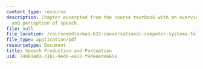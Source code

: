 ```yaml
---
content_type: resource
description: Chapter excerpted from the course textbook with an overview of the production
  and perception of speech.
file: null
file_location: /coursemedia/mas-632-conversational-computer-systems-fall-2008/749014d331b19ed0ea12f9de4ede665a_schmandt_ch2.pdf
file_type: application/pdf
resourcetype: Document
title: Speech Production and Perception
uid: 749014d3-31b1-9ed0-ea12-f9de4ede665a
---
```

